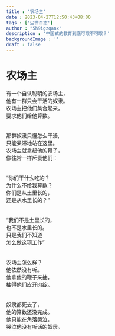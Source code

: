 ```yaml
---
title : '农场主'
date : 2023-04-27T12:50:43+08:00
tags : ['尘世百态']
author : "5h9igzqanx"
description : '中国式的教育到底可取不可取？'
backgroundImage : ''
draft : false
---
```


# 农场主

有一个自认聪明的农场主，  
他有一群只会干活的奴隶。  
农场主把他们集合起来，  
要求他们给他算数。  
<br>  
那群奴隶只懂怎么干活,  
只能呆滞地站在这里。  
农场主就拿起他的鞭子，  
像往常一样斥责他们：  
<br>  
“你们干什么吃的？  
为什么不给我算数？  
你们是从土里长的，  
还是从水里长的？”  
<br>  
“我们不是土里长的，  
也不是水里长的。  
只是我们不知道  
怎么做这项工作”  
<br>  
农场主怎么样？  
他依然没有听。  
他拿他的鞭子来抽，  
抽得他们皮开肉绽。  
<br>  
奴隶都死去了，  
他的算数还没完成。  
他只能在角落哭泣，  
哭泣他没有听话的奴隶。  
